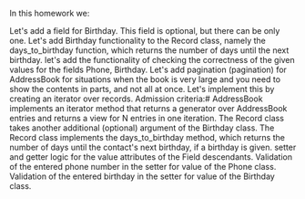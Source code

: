 In this homework we:

Let's add a field for Birthday. This field is optional, but there can be only one.
Let's add Birthday functionality to the Record class, namely the days_to_birthday function, which returns the number of days until the next birthday.
let's add the functionality of checking the correctness of the given values ​​for the fields Phone, Birthday.
Let's add pagination (pagination) for AddressBook for situations when the book is very large and you need to show the contents in parts, and not all at once. Let's implement this by creating an iterator over records.
Admission criteria:#
AddressBook implements an iterator method that returns a generator over AddressBook entries and returns a view for N entries in one iteration.
The Record class takes another additional (optional) argument of the Birthday class.
The Record class implements the days_to_birthday method, which returns the number of days until the contact's next birthday, if a birthday is given.
setter and getter logic for the value attributes of the Field descendants.
Validation of the entered phone number in the setter for value of the Phone class.
Validation of the entered birthday in the setter for value of the Birthday class.
